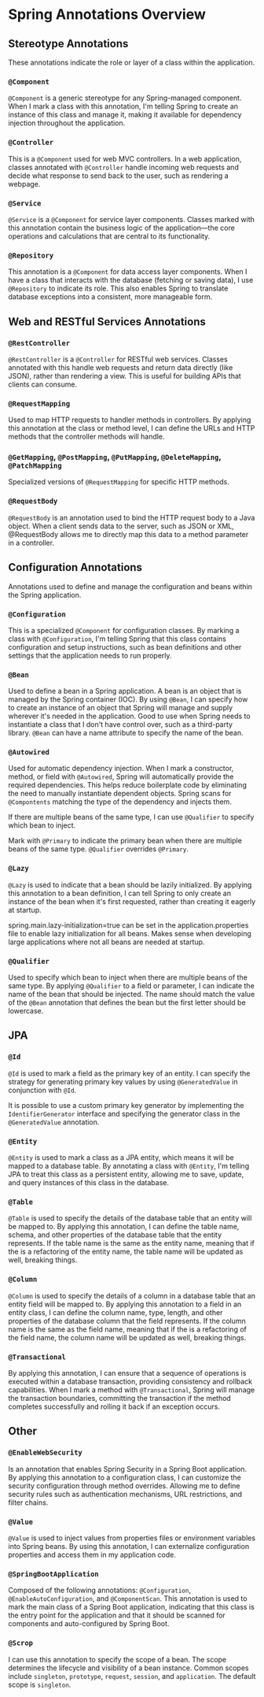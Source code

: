# Spring Annotations Overview

## Stereotype Annotations

These annotations indicate the role or layer of a class within the application.

### `@Component`
`@Component` is a generic stereotype for any Spring-managed component. When I mark a class with this annotation, I'm telling Spring to create an instance of this class and manage it, making it available for dependency injection throughout the application.

### `@Controller`
This is a `@Component` used for web MVC controllers. In a web application, classes annotated with `@Controller` handle incoming web requests and decide what response to send back to the user, such as rendering a webpage.

### `@Service`
`@Service` is a `@Component` for service layer components. Classes marked with this annotation contain the business logic of the application—the core operations and calculations that are central to its functionality.

### `@Repository`
This annotation is a `@Component` for data access layer components. When I have a class that interacts with the database (fetching or saving data), I use `@Repository` to indicate its role. This also enables Spring to translate database exceptions into a consistent, more manageable form.

## Web and RESTful Services Annotations

### `@RestController`
`@RestController` is a `@Controller` for RESTful web services. Classes annotated with this handle web requests and return data directly (like JSON), rather than rendering a view. This is useful for building APIs that clients can consume.

### `@RequestMapping`
Used to map HTTP requests to handler methods in controllers. By applying this annotation at the class or method level, I can define the URLs and HTTP methods that the controller methods will handle.

### `@GetMapping`, `@PostMapping`, `@PutMapping`, `@DeleteMapping`, `@PatchMapping`
Specialized versions of `@RequestMapping` for specific HTTP methods.

### `@RequestBody`
`@RequestBody` is an annotation used to bind the HTTP request body to a Java object. When a client sends data to the server, such as JSON or XML, @RequestBody allows me to directly map this data to a method parameter in a controller.

## Configuration Annotations

Annotations used to define and manage the configuration and beans within the Spring application.

### `@Configuration`
This is a specialized `@Component` for configuration classes. By marking a class with `@Configuration`, I'm telling Spring that this class contains configuration and setup instructions, such as bean definitions and other settings that the application needs to run properly.

### `@Bean`
Used to define a bean in a Spring application. A bean is an object that is managed by the Spring container (IOC). By using `@Bean`, I can specify how to create an instance of an object that Spring will manage and supply wherever it's needed in the application. Good to use when Spring needs to instantiate a class that I don't have control over, such as a third-party library. `@Bean` can have a name attribute to specify the name of the bean.

### `@Autowired`
Used for automatic dependency injection. When I mark a constructor, method, or field with `@Autowired`, Spring will automatically provide the required dependencies. This helps reduce boilerplate code by eliminating the need to manually instantiate dependent objects. Spring scans for `@Compontents` matching the type of the dependency and injects them.

If there are multiple beans of the same type, I can use `@Qualifier` to specify which bean to inject.

Mark with `@Primary` to indicate the primary bean when there are multiple beans of the same type. `@Qualifier` overrides `@Primary`.

### `@Lazy`
`@Lazy` is used to indicate that a bean should be lazily initialized. By applying this annotation to a bean definition, I can tell Spring to only create an instance of the bean when it's first requested, rather than creating it eagerly at startup.

spring.main.lazy-initialization=true can be set in the application.properties file to enable lazy initialization for all beans. Makes sense when developing large applications where not all beans are needed at startup.


### `@Qualifier`
Used to specify which bean to inject when there are multiple beans of the same type. By applying `@Qualifier` to a field or parameter, I can indicate the name of the bean that should be injected. The name should match the value of the `@Bean` annotation that defines the bean but the first letter should be lowercase.

## JPA

### `@Id`
`@Id` is used to mark a field as the primary key of an entity. I can specify the strategy for generating primary key values by using `@GeneratedValue` in conjunction with `@Id`.

It is possible to use a custom primary key generator by implementing the `IdentifierGenerator` interface and specifying the generator class in the `@GeneratedValue` annotation.

### `@Entity`
`@Entity` is used to mark a class as a JPA entity, which means it will be mapped to a database table. By annotating a class with `@Entity`, I'm telling JPA to treat this class as a persistent entity, allowing me to save, update, and query instances of this class in the database.

### `@Table`
`@Table` is used to specify the details of the database table that an entity will be mapped to. By applying this annotation, I can define the table name, schema, and other properties of the database table that the entity represents. If the table name is the same as the entity name, meaning that if the is a refactoring of the entity name, the table name will be updated as well, breaking things.

### `@Column`
`@Column` is used to specify the details of a column in a database table that an entity field will be mapped to. By applying this annotation to a field in an entity class, I can define the column name, type, length, and other properties of the database column that the field represents. If the column name is the same as the field name, meaning that if the is a refactoring of the field name, the column name will be updated as well, breaking things.

### `@Transactional`
By applying this annotation, I can ensure that a sequence of operations is executed within a database transaction, providing consistency and rollback capabilities. When I mark a method with `@Transactional`, Spring will manage the transaction boundaries, committing the transaction if the method completes successfully and rolling it back if an exception occurs.


## Other

### `@EnableWebSecurity`
Is an annotation that enables Spring Security in a Spring Boot application. By applying this annotation to a configuration class, I can customize the security configuration through method overrides. Allowing me to define security rules such as authentication mechanisms, URL restrictions, and filter chains.

### `@Value`
`@Value` is used to inject values from properties files or environment variables into Spring beans. By using this annotation, I can externalize configuration properties and access them in my application code.

### `@SpringBootApplication`
Composed of the following annotations: `@Configuration`, `@EnableAutoConfiguration`, and `@ComponentScan`. This annotation is used to mark the main class of a Spring Boot application, indicating that this class is the entry point for the application and that it should be scanned for components and auto-configured by Spring Boot.

### `@Scrop`
I can use this annotation to specify the scope of a bean. The scope determines the lifecycle and visibility of a bean instance. Common scopes include `singleton`, `prototype`, `request`, `session`, and `application`. The default scope is `singleton`.

